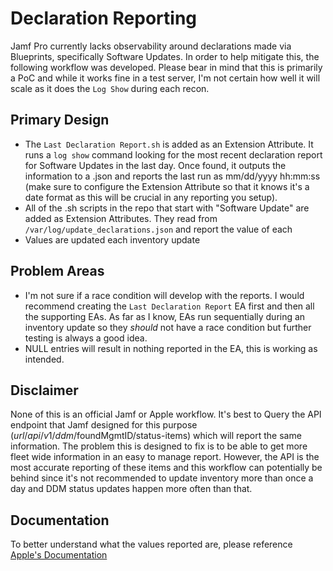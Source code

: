 # Declaration Reporting
Jamf Pro currently lacks observability around declarations made via Blueprints, specifically Software Updates. In order to help mitigate this, the following workflow was developed. Please bear in mind that this is primarily a PoC and while it works fine in a test server, I'm not certain how well it will scale as it does the `Log Show` during each recon.

## Primary Design
- The `Last Declaration Report.sh` is added as an Extension Attribute. It runs a `log show` command looking for the most recent declaration report for Software Updates in the last day. Once found, it outputs the information to a .json and reports the last run as mm/dd/yyyy hh:mm:ss (make sure to configure the Extension Attribute so that it knows it's a date format as this will be crucial in any reporting you setup). 
- All of the .sh scripts in the repo that start with "Software Update" are added as Extension Attributes. They read from `/var/log/update_declarations.json` and report the value of each
- Values are updated each inventory update

## Problem Areas
- I'm not sure if a race condition will develop with the reports. I would recommend creating the `Last Declaration Report` EA first and then all the supporting EAs. As far as I know, EAs run sequentially during an inventory update so they _should_ not have a race condition but further testing is always a good idea.
- NULL entries will result in nothing reported in the EA, this is working as intended.

## Disclaimer 
None of this is an official Jamf or Apple workflow. It's best to Query the API endpoint that Jamf designed for this purpose ($url/api/v1/ddm/$foundMgmtID/status-items) which will report the same information. The problem this is designed to fix is to be able to get more fleet wide information in an easy to manage report. However, the API is the most accurate reporting of these items and this workflow can potentially be behind since it's not recommended to update inventory more than once a day and DDM status updates happen more often than that.

## Documentation
To better understand what the values reported are, please reference [Apple's Documentation](https://support.apple.com/guide/deployment/phases-of-apple-software-update-enforcement-dep225c4b7d4/web)

